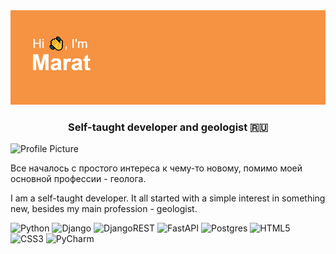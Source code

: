 

<!DOCTYPE html>
<html lang="en">
  <head>
    <meta charset="UTF-8">
  </head>
  <body>
<img src="https://github.com/Clever1mistory/Clever1mistory/blob/main/header.png?raw=true"></h1>


<h3 align="center">Self-taught developer and geologist 🇷🇺</h3>
   <div class="container">
     <img src="https://github.com/Clever1mistory/Clever1mistory/assets/128373879/7a74600d-82b2-40e1-ae92-ebacd8c0f446" width="170" height="300" alt="Profile Picture">
   </div>   
      <p> Все началось с простого интереса к чему-то новому, помимо моей основной профессии - геолога.</p>
     <p>I am a self-taught developer. It all started with a simple interest in something new, besides my main profession - geologist.</p>
      </div>
    </div>
  
  </body>
</html>



![Python](https://img.shields.io/badge/python-3670A0?style=for-the-badge&logo=python&logoColor=ffdd54)
![Django](https://img.shields.io/badge/django-%23092E20.svg?style=for-the-badge&logo=django&logoColor=white)
![DjangoREST](https://img.shields.io/badge/DJANGO-REST-ff1709?style=for-the-badge&logo=django&logoColor=white&color=ff1709&labelColor=gray)
![FastAPI](https://img.shields.io/badge/FastAPI-005571?style=for-the-badge&logo=fastapi)
![Postgres](https://img.shields.io/badge/postgres-%23316192.svg?style=for-the-badge&logo=postgresql&logoColor=white)
![HTML5](https://img.shields.io/badge/html5-%23E34F26.svg?style=for-the-badge&logo=html5&logoColor=white)
![CSS3](https://img.shields.io/badge/css3-%231572B6.svg?style=for-the-badge&logo=css3&logoColor=white)
![PyCharm](https://img.shields.io/badge/pycharm-143?style=for-the-badge&logo=pycharm&logoColor=black&color=black&labelColor=green)
  

